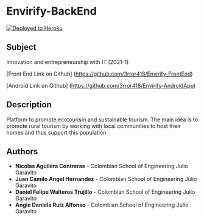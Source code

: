 # Envirify-BackEnd

[![Deployed to Heroku](https://www.herokucdn.com/deploy/button.png)](https://enfiry-back-end.herokuapp.com/)

## Subject

Innovation and entrepreneurship with IT (2021-1)

[Front End Link on Github] (https://github.com/3rror418/Envirify-FrontEnd)

[Android Link on Github] (https://github.com/3rror418/Envirify-AndroidApp)

## Description

Platform to promote ecotourism and sustainable tourism. The main idea is to promote rural tourism by working with local communities to host their homes and thus support this population.

## Authors

* **Nicolas Aguilera Contreras** - Colombian School of Engineering Julio Garavito
* **Juan Camilo Angel Hernandez** - Colombian School of Engineering Julio Garavito
* **Daniel Felipe Walteros Trujillo** - Colombian School of Engineering Julio Garavito
* **Angie Daniela Ruiz Alfonso** - Colombian School of Engineering Julio Garavito
